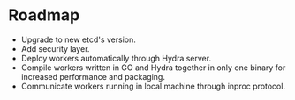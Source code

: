 # Roadmap

* Upgrade to new etcd's version.
* Add security layer.
* Deploy workers automatically through Hydra server.
* Compile workers written in GO and Hydra together in only one binary for increased performance and packaging.
* Communicate workers running in local machine through inproc protocol.
